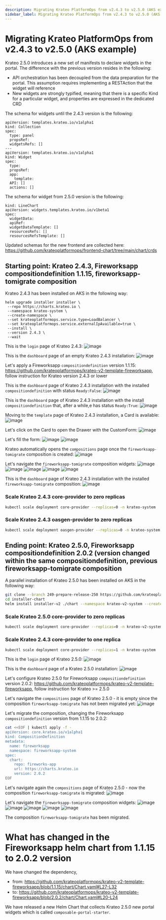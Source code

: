 ```yaml
---
description: Migrating Krateo PlatformOps from v2.4.3 to v2.5.0 (AKS example)
sidebar_label: Migrating Krateo PlatformOps from v2.4.3 to v2.5.0 (AKS example)
---
```


# Migrating Krateo PlatformOps from v2.4.3 to v2.5.0 (AKS example)

Krateo 2.5.0 introduces a new set of manifests to declare widgets in the portal. The difference with the previous version resides in the following:
- API orchestration has been decoupled from the data preparation for the portal. This assumption requires implementing a RESTAction that the widget will reference
- New widgets are strongly typified, meaning that there is a specific Kind for a particular widget, and properties are expressed in the dedicated CRD

The schema for widgets until the 2.4.3 version is the following:

```
apiVersion: templates.krateo.io/v1alpha1
kind: Collection
spec:
  type: panel
  propsRef:
  widgetsRefs: []
---
apiVersion: templates.krateo.io/v1alpha1
kind: Widget
spec:
  type:
  propsRef:
  app:
    template:
  API: []
  actions: []
```

The schema for widget from 2.5.0 version is the following:

```
kind: LineChart
apiVersion: widgets.templates.krateo.io/v1beta1
spec:
  widgetData:
  apiRef: 
  widgetDataTemplate: []
  resourcesRefs: []
  resourcesRefsTemplate: []
```
 
 Updated schemas for the new frontend are collected here: https://github.com/krateoplatformops/frontend-chart/tree/main/chart/crds
 
 ## Starting point: Krateo 2.4.3, Fireworksapp compositiondefinition 1.1.15, fireworksapp-tomigrate composition
 
 Krateo 2.4.3 has been installed on AKS in the following way:
 ```
helm upgrade installer installer \
  --repo https://charts.krateo.io \
  --namespace krateo-system \
  --create-namespace \
  --set krateoplatformops.service.type=LoadBalancer \
  --set krateoplatformops.service.externalIpAvailable=true \
  --install \
  --version 2.4.3 \
  --wait
```

This is the `login` page of Krateo 2.4.3:
![image](/img/migrating/from-2-5-0-to-2-5-1/01_2-4-3-login.png)

This is the `dashboard` page of an empty Krateo 2.4.3 installation:
![image](/img/migrating/from-2-5-0-to-2-5-1/02_2-4-3-dashboard_notemplates.png)

Let's apply a Fireworksapp `compositiondefinition` version 1.1.15: https://github.com/krateoplatformops/krateo-v2-template-fireworksapp, follow instruction for Krateo version 2.4.3 or lower

This is the `dashboard` page of Krateo 2.4.3 installation with the installed `compositiondefinition` with status `Ready:False`:
![image](/img/migrating/from-2-5-0-to-2-5-1/03_2-4-3-dashboard_1template_readyfalse.png)

This is the `dashboard` page of Krateo 2.4.3 installation with the install `compositiondefinition` that, after a while,e has status `Ready:True`:
![image](/img/migrating/from-2-5-0-to-2-5-1/04_2-4-3-dashboard_1template_readytrue.png)

Moving to the `template` page of Krateo 2.4.3 installation, a Card is available:
![image](/img/migrating/from-2-5-0-to-2-5-1/05_2-4-3-templates_1template_readytrue.png)

Let's click on the Card to open the Drawer with the CustomForm:
![image](/img/migrating/from-2-5-0-to-2-5-1/06_2-4-3-templates_1template_form.png)

Let's fill the form:
![image](/img/migrating/from-2-5-0-to-2-5-1/07_2-4-3-templates_1template_form_filled.png)
![image](/img/migrating/from-2-5-0-to-2-5-1/08_2-4-3-templates_1template_form_submitted.png)

Krateo automatically opens the `compositions` page once the `fireworksapp-tomigrate` composition is created:
![image](/img/migrating/from-2-5-0-to-2-5-1/09_2-4-3-compositions.png)

Let's navigate the `fireworksapp-tomigrate` composition widgets:
![image](/img/migrating/from-2-5-0-to-2-5-1/10_2-4-3-composition_overview.png)
![image](/img/migrating/from-2-5-0-to-2-5-1/11_2-4-3-composition_status.png)
![image](/img/migrating/from-2-5-0-to-2-5-1/12_2-4-3-composition_application.png)
![image](/img/migrating/from-2-5-0-to-2-5-1/13_2-4-3-composition_events.png)
![image](/img/migrating/from-2-5-0-to-2-5-1/14_2-4-3-composition_values.png)

This is the `dashboard` page of Krateo 2.4.3 installation with the installed `fireworksapp-tomigrate` composition:
![image](/img/migrating/from-2-5-0-to-2-5-1/15_2-4-3-dashboard_1template_1composition.png)

 ### Scale Krateo 2.4.3 core-provider to zero replicas

 ```sh
kubectl scale deployment core-provider --replicas=0 -n krateo-system
```

 ### Scale Krateo 2.4.3 oasgen-provider to zero replicas

```sh
kubectl scale deployment oasgen-provider --replicas=0 -n krateo-system
```

## Ending point: Krateo 2.5.0, Fireworksapp compositiondefinition 2.0.2 (version changed within the same compositiondefinition, previous fireworksapp-tomigrate composition
 
A parallel installation of Krateo 2.5.0 has been installed on AKS in the following way:
 
 ```sh
git clone --branch 249-prepare-release-250 https://github.com/krateoplatformops/installer-chart.git
cd installer-chart
helm install installer-v2 ./chart --namespace krateo-v2-system --create-namespace -f ./chart/values.yaml --wait
```

 ### Scale Krateo 2.5.0 core-provider to zero replicas

 ```sh
kubectl scale deployment core-provider --replicas=0 -n krateo-v2-system
```

 ### Scale Krateo 2.4.3 core-provider to one replica

 ```sh
kubectl scale deployment core-provider --replicas=1 -n krateo-system
```

This is the `login` page of Krateo 2.5.0:
![image](/img/migrating/from-2-5-0-to-2-5-1/16_2-5-0-login.png)

This is the `dashboard` page of a Krateo 2.5.0 installation:
![image](/img/migrating/from-2-5-0-to-2-5-1/17_2-5-0-dashboard_1template_1composition.png)

Let's configure Krateo 2.5.0 for Fireworksapp `compositiondefinition` version 2.0.2: https://github.com/krateoplatformops/krateo-v2-template-fireworksapp, follow instruction for Krateo >= 2.5.0

Let's navigate the `compositions` page of Krateo 2.5.0 - it is empty since the composition `fireworksapp-tomigrate` has not been migrated yet:
![image](/img/migrating/from-2-5-0-to-2-5-1/18_2-5-0-compositions_empty.png)

Let's migrate the composition, changing the Fireworksapp `compositiondefinition` version from 1.1.15 to 2.0.2:
```sh
cat <<EOF | kubectl apply -f -
apiVersion: core.krateo.io/v1alpha1
kind: CompositionDefinition
metadata:
  name: fireworksapp
  namespace: fireworksapp-system
spec:
  chart:
    repo: fireworks-app
    url: https://charts.krateo.io
    version: 2.0.2
EOF
```

Let's navigate again the `compositions` page of Krateo 2.5.0 - now the composition `fireworksapp-tomigrate` is migrated:
![image](/img/migrating/from-2-5-0-to-2-5-1/19_2-5-0-compositions.png)

Let's navigate the `fireworksapp-tomigrate` composition widgets:
![image](/img/migrating/from-2-5-0-to-2-5-1/20_2-5-0-composition_overview.png)
![image](/img/migrating/from-2-5-0-to-2-5-1/21_2-5-0-composition_status.png)
![image](/img/migrating/from-2-5-0-to-2-5-1/22_2-5-0-composition_application.png)
![image](/img/migrating/from-2-5-0-to-2-5-1/23_2-5-0-composition_events.png)
![image](/img/migrating/from-2-5-0-to-2-5-1/24_2-5-0-composition_values.png)

The composition `fireworksapp-tomigrate` has been migrated. 

# What has changed in the Fireworksapp helm chart from 1.1.15 to 2.0.2 version

We have changed the dependency, 
- from: https://github.com/krateoplatformops/krateo-v2-template-fireworksapp/blob/1.1.15/chart/Chart.yaml#L27-L32
- to: https://github.com/krateoplatformops/krateo-v2-template-fireworksapp/blob/2.0.2/chart/Chart.yaml#L20-L24

We have released a new Helm Chart that collects Krateo 2.5.0 new portal widgets which is called `composable-portal-starter`.
